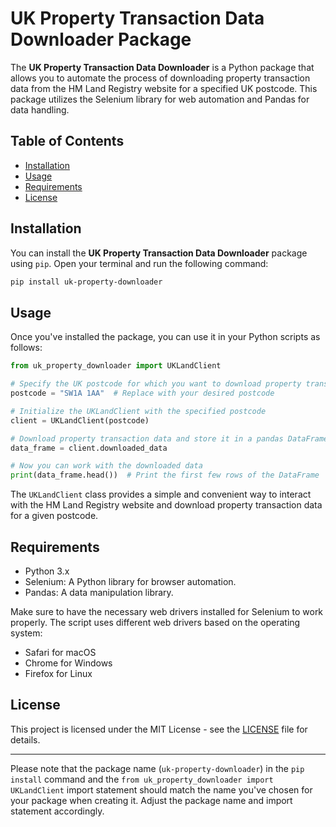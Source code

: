 # UK Property Transaction Data Downloader Package

The **UK Property Transaction Data Downloader** is a Python package that allows you to automate the process of downloading property transaction data from the HM Land Registry website for a specified UK postcode. This package utilizes the Selenium library for web automation and Pandas for data handling.

## Table of Contents

- [Installation](#installation)
- [Usage](#usage)
- [Requirements](#requirements)
- [License](#license)

## Installation

You can install the **UK Property Transaction Data Downloader** package using `pip`. Open your terminal and run the following command:

```bash
pip install uk-property-downloader
```

## Usage

Once you've installed the package, you can use it in your Python scripts as follows:

```python
from uk_property_downloader import UKLandClient

# Specify the UK postcode for which you want to download property transaction data
postcode = "SW1A 1AA"  # Replace with your desired postcode

# Initialize the UKLandClient with the specified postcode
client = UKLandClient(postcode)

# Download property transaction data and store it in a pandas DataFrame
data_frame = client.downloaded_data

# Now you can work with the downloaded data
print(data_frame.head())  # Print the first few rows of the DataFrame
```

The `UKLandClient` class provides a simple and convenient way to interact with the HM Land Registry website and download property transaction data for a given postcode.

## Requirements

- Python 3.x
- Selenium: A Python library for browser automation.
- Pandas: A data manipulation library.

Make sure to have the necessary web drivers installed for Selenium to work properly. The script uses different web drivers based on the operating system:
- Safari for macOS
- Chrome for Windows
- Firefox for Linux

## License

This project is licensed under the MIT License - see the [LICENSE](LICENSE) file for details.

---

Please note that the package name (`uk-property-downloader`) in the `pip install` command and the `from uk_property_downloader import UKLandClient` import statement should match the name you've chosen for your package when creating it. Adjust the package name and import statement accordingly.